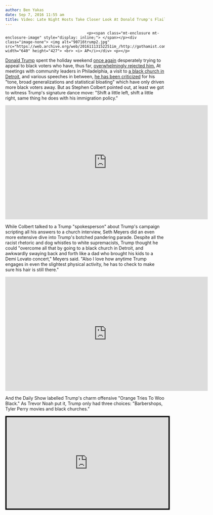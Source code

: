 ```yaml
---
author: Ben Yakas
date: Sep 7, 2016 11:55 am
title: Video: Late Night Hosts Take Closer Look At Donald Trump's Flailing Attempts To Woo Black Voters
---
```


	
										<p><span class="mt-enclosure mt-enclosure-image" style="display: inline;"> </span></p><div class="image-none"> <img alt="90716trump2.jpg" src="https://web.archive.org/web/20161113152251im_/http://gothamist.com/attachments/byakas/90716trump2.jpg" width="640" height="427"> <br> <i> AP</i></div> <p></p>

<p><a href="https://web.archive.org/web/20161113152251/http://gothamist.com/tags/donaldtrump">Donald Trump</a> spent the holiday weekend <a href="https://web.archive.org/web/20161113152251/http://gothamist.com/2016/08/28/ny_times_takes_deep_dive_into_trump.php">once again</a> desperately trying to appeal to black voters who have, thus far, <a href="https://web.archive.org/web/20161113152251/https://www.washingtonpost.com/news/the-fix/wp/2016/07/13/new-polls-in-pennsylvania-and-ohio-show-donald-trump-with-0-percent-of-the-black-vote/">overwhelmingly rejected him.</a> At meetings with community leaders in Philadelphia, a visit to <a href="https://web.archive.org/web/20161113152251/http://www.bbc.com/news/election-us-2016-37267152">a black church in Detroit</a>, and various speeches in between, <a href="https://web.archive.org/web/20161113152251/http://www.nbcnews.com/politics/2016-election/trump-s-attempts-woo-black-voters-having-opposite-effect-n642331">he has been criticized</a> for his &quot;tone, broad generalizations and statistical bloating&quot; which have only driven more black voters away. But as Stephen Colbert pointed out, at least we got to witness Trump&apos;s signature dance move: &quot;Shift a little left, shift a little right, same thing he does with his immigration policy.&quot;</p>

<p><iframe width="640" height="360" src="https://web.archive.org/web/20161113152251if_/https://www.youtube.com/embed/MycW6cQ2AFk" frameborder="0" allowfullscreen></iframe></p>

<p>While Colbert talked to a Trump &quot;spokesperson&quot; about Trump&apos;s campaign scripting all his answers to a church interview, Seth Meyers did an even more extensive dive into Trump&apos;s botched pandering parade. Despite all the racist rhetoric and dog whistles to white supremacists, Trump thought he could &quot;overcome all that by going to a black church in Detroit, and awkwardly swaying back and forth like a dad who brought his kids to a Demi Lovato concert,&quot; Meyers said. &quot;Also I love how anytime Trump engages in even the slightest physical activity, he has to check to make sure his hair is still there.&quot;</p>

<p><iframe width="640" height="360" src="https://web.archive.org/web/20161113152251if_/https://www.youtube.com/embed/1QDORdOFvtM" frameborder="0" allowfullscreen></iframe></p>

<p>And the Daily Show labelled Trump&apos;s charm offensive &quot;Orange Tries To Woo Black.&quot; As Trevor Noah put it, Trump only had three choices: &quot;Barbershops, Tyler Perry movies and black churches.&quot;</p>

<center><div style="background-color:#000000;width:520px;"><div style="padding:4px;"><iframe src="https://web.archive.org/web/20161113152251if_/http://media.mtvnservices.com/embed/mgid:arc:video:comedycentral.com:a2e1c60d-99fa-45b1-a6db-c4be0ecfa3d4" width="512" height="288" frameborder="0" allowfullscreen="true"></iframe></div></div></center>					
										
									
				
